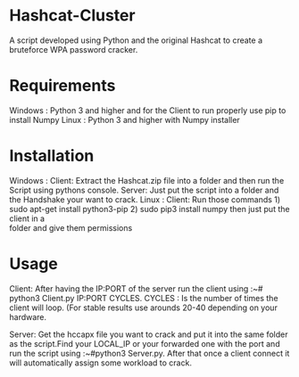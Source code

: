 # Hashcat-Cluster
  A script developed using Python and the original Hashcat to create a bruteforce WPA password cracker.
  
# Requirements
  Windows : Python 3 and higher and for the Client to run properly use pip to install Numpy
  Linux : Python 3 and higher with Numpy installer

# Installation
  Windows :
      Client: Extract the Hashcat.zip file into a folder and then run the Script using pythons console.
      Server: Just put the script into a folder and the Handshake your want to crack.
  Linux :
      Client: Run those commands 1) sudo apt-get install python3-pip 2) sudo pip3 install numpy then just put the client in a                 
              folder and give them permissions

# Usage
  Client: After having the IP:PORT of the server run the client using :~# python3 Client.py IP:PORT CYCLES.
          CYCLES : Is the number of times the client will loop. (For stable results use arounds 20-40 depending on your hardware.
   
  Server: Get the hccapx file you want to crack and put it into the same folder as the script.Find your LOCAL_IP or your forwarded 
  one with the port and run the script using :~#python3 Server.py. After that once a client connect it will automatically assign 
  some workload to crack.
